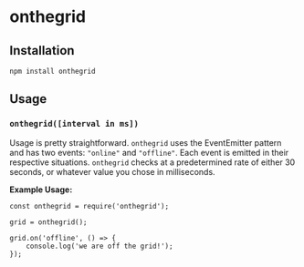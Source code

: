 # onthegrid

## Installation
`npm install onthegrid`

## Usage

### `onthegrid([interval in ms])`

Usage is pretty straightforward. `onthegrid` uses the EventEmitter pattern and has two events: `"online"` and `"offline"`. Each event is emitted in their respective situations. `onthegrid` checks at a predetermined rate of either 30 seconds, or whatever value you chose in milliseconds.

__Example Usage:__
```
const onthegrid = require('onthegrid');

grid = onthegrid();

grid.on('offline', () => {
	console.log('we are off the grid!');
});
```

